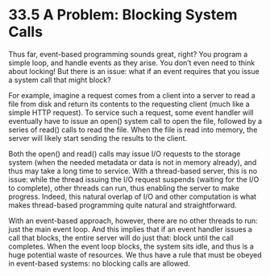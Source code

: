 # 33.5 A Problem: Blocking System Calls  

Thus far, event-based programming sounds great, right? You program a simple loop, and handle events as they arise. You don’t even need to think about locking! But there is an issue: what if an event requires that you issue a system call that might block?  

For example, imagine a request comes from a client into a server to read a file from disk and return its contents to the requesting client (much like a simple HTTP request). To service such a request, some event handler will eventually have to issue an open() system call to open the file, followed by a series of read() calls to read the file. When the file is read into memory, the server will likely start sending the results to the client.  

Both the open() and read() calls may issue I/O requests to the storage system (when the needed metadata or data is not in memory already), and thus may take a long time to service. With a thread-based server, this is no issue: while the thread issuing the I/O request suspends (waiting for the $\mathrm { I } / \mathrm { O }$ to complete), other threads can run, thus enabling the server to make progress. Indeed, this natural overlap of I/O and other computation is what makes thread-based programming quite natural and straightforward.  

With an event-based approach, however, there are no other threads to run: just the main event loop. And this implies that if an event handler issues a call that blocks, the entire server will do just that: block until the call completes. When the event loop blocks, the system sits idle, and thus is a huge potential waste of resources. We thus have a rule that must be obeyed in event-based systems: no blocking calls are allowed.  

